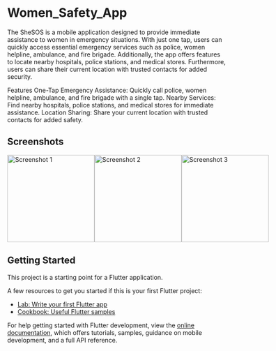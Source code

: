 # Women_Safety_App

The SheSOS is a mobile application designed to provide immediate assistance to women in emergency situations. With just one tap, users can quickly access essential emergency services such as police, women helpline, ambulance, and fire brigade. Additionally, the app offers features to locate nearby hospitals, police stations, and medical stores. Furthermore, users can share their current location with trusted contacts for added security.

Features
One-Tap Emergency Assistance: Quickly call police, women helpline, ambulance, and fire brigade with a single tap.
Nearby Services: Find nearby hospitals, police stations, and medical stores for immediate assistance.
Location Sharing: Share your current location with trusted contacts for added safety.
## Screenshots

<div style="display: flex;">
    <img src="https://github.com/RaniAsmit/Safety_App/assets/114328293/7116802e-7abf-4daf-9e68-6f594e3c94be" alt="Screenshot 1" width="200"/>
    <img src="https://github.com/RaniAsmit/Safety_App/assets/114328293/64c1363b-f76f-4ca8-9a97-dded77029ce5" alt="Screenshot 2" width="200" />
    <img src="https://github.com/RaniAsmit/Safety_App/assets/114328293/14c931c1-83d9-47bc-87ab-a0e0ecc55cb9" alt="Screenshot 3" width="200" />

</div>


## Getting Started

This project is a starting point for a Flutter application.

A few resources to get you started if this is your first Flutter project:

- [Lab: Write your first Flutter app](https://docs.flutter.dev/get-started/codelab)
- [Cookbook: Useful Flutter samples](https://docs.flutter.dev/cookbook)

For help getting started with Flutter development, view the
[online documentation](https://docs.flutter.dev/), which offers tutorials,
samples, guidance on mobile development, and a full API reference.
